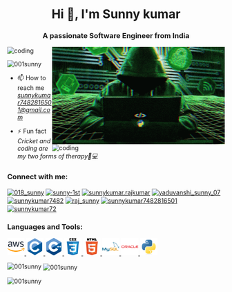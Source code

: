 <h1 align="center">Hi 👋, I'm Sunny kumar</h1>
<h3 align="center">A passionate Software Engineer from India</h3>
<img align="right" alt="coding" width="400" src="https://github.com/tarunkumar910/tarunkumar910/blob/main/hacker-gif-2.gif">
<img align="right" alt="coding" width="400" src="">

<img aglin="right" alt="coding" with="400" src="![image]()
">

<p align="left"> <img src="https://komarev.com/ghpvc/?username=001sunny&label=Profile%20views&color=0e75b6&style=flat" alt="001sunny" /> </p>

- 📫 How to reach me *sunnykumar7482816501@gmail.com*

- ⚡ Fun fact *Cricket and coding are my two forms of therapy🏏💻*

<h3 align="left">Connect with me:</h3>
<p align="left">
<a href="https://twitter.com/018_sunny" target="blank"><img align="center" src="https://raw.githubusercontent.com/rahuldkjain/github-profile-readme-generator/master/src/images/icons/Social/twitter.svg" alt="018_sunny" height="30" width="40" /></a>
<a href="https://linkedin.com/in/sunny-1st" target="blank"><img align="center" src="https://raw.githubusercontent.com/rahuldkjain/github-profile-readme-generator/master/src/images/icons/Social/linked-in-alt.svg" alt="sunny-1st" height="30" width="40" /></a>
<a href="https://fb.com/sunnykumar.rajkumar" target="blank"><img align="center" src="https://raw.githubusercontent.com/rahuldkjain/github-profile-readme-generator/master/src/images/icons/Social/facebook.svg" alt="sunnykumar.rajkumar" height="30" width="40" /></a>
<a href="https://instagram.com/yaduvanshi_sunny_07" target="blank"><img align="center" src="https://raw.githubusercontent.com/rahuldkjain/github-profile-readme-generator/master/src/images/icons/Social/instagram.svg" alt="yaduvanshi_sunny_07" height="30" width="40" /></a>
<a href="https://www.codechef.com/users/sunnykumar7482" target="blank"><img align="center" src="https://cdn.jsdelivr.net/npm/simple-icons@3.1.0/icons/codechef.svg" alt="sunnykumar7482" height="30" width="40" /></a>
<a href="https://codeforces.com/profile/raj_sunny" target="blank"><img align="center" src="https://raw.githubusercontent.com/rahuldkjain/github-profile-readme-generator/master/src/images/icons/Social/codeforces.svg" alt="raj_sunny" height="30" width="40" /></a>
<a href="https://www.leetcode.com/sunnykumar7482816501" target="blank"><img align="center" src="https://raw.githubusercontent.com/rahuldkjain/github-profile-readme-generator/master/src/images/icons/Social/leet-code.svg" alt="sunnykumar7482816501" height="30" width="40" /></a>
<a href="https://auth.geeksforgeeks.org/user/sunnykumar72" target="blank"><img align="center" src="https://raw.githubusercontent.com/rahuldkjain/github-profile-readme-generator/master/src/images/icons/Social/geeks-for-geeks.svg" alt="sunnykumar72" height="30" width="40" /></a>
</p>

<h3 align="left">Languages and Tools:</h3>
<p align="left"> <a href="https://aws.amazon.com" target="_blank" rel="noreferrer"> <img src="https://raw.githubusercontent.com/devicons/devicon/master/icons/amazonwebservices/amazonwebservices-original-wordmark.svg" alt="aws" width="40" height="40"/> </a> <a href="https://www.cprogramming.com/" target="_blank" rel="noreferrer"> <img src="https://raw.githubusercontent.com/devicons/devicon/master/icons/c/c-original.svg" alt="c" width="40" height="40"/> </a> <a href="https://www.w3schools.com/cpp/" target="_blank" rel="noreferrer"> <img src="https://raw.githubusercontent.com/devicons/devicon/master/icons/cplusplus/cplusplus-original.svg" alt="cplusplus" width="40" height="40"/> </a> <a href="https://www.w3schools.com/css/" target="_blank" rel="noreferrer"> <img src="https://raw.githubusercontent.com/devicons/devicon/master/icons/css3/css3-original-wordmark.svg" alt="css3" width="40" height="40"/> </a> <a href="https://www.w3.org/html/" target="_blank" rel="noreferrer"> <img src="https://raw.githubusercontent.com/devicons/devicon/master/icons/html5/html5-original-wordmark.svg" alt="html5" width="40" height="40"/> </a> <a href="https://www.mysql.com/" target="_blank" rel="noreferrer"> <img src="https://raw.githubusercontent.com/devicons/devicon/master/icons/mysql/mysql-original-wordmark.svg" alt="mysql" width="40" height="40"/> </a> <a href="https://www.oracle.com/" target="_blank" rel="noreferrer"> <img src="https://raw.githubusercontent.com/devicons/devicon/master/icons/oracle/oracle-original.svg" alt="oracle" width="40" height="40"/> </a> <a href="https://www.python.org" target="_blank" rel="noreferrer"> <img src="https://raw.githubusercontent.com/devicons/devicon/master/icons/python/python-original.svg" alt="python" width="40" height="40"/> </a> </p>

<p><img align="left" src="https://github-readme-stats.vercel.app/api/top-langs?username=001sunny&show_icons=true&locale=en&layout=compact" alt="001sunny" /></p>

<p>&nbsp;<img align="center" src="https://github-readme-stats.vercel.app/api?username=001sunny&show_icons=true&locale=en" alt="001sunny" /></p>

<p><img align="center" src="https://github-readme-streak-stats.herokuapp.com/?user=001sunny&" alt="001sunny" /></p>
